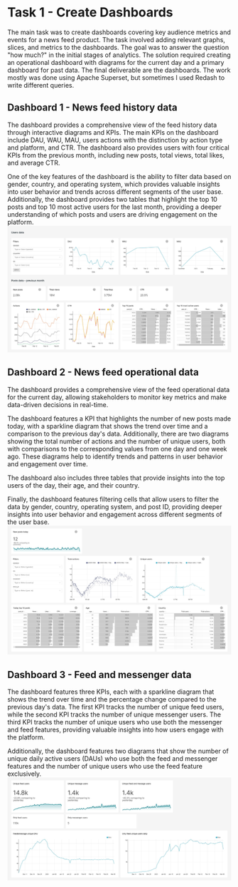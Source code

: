 # Task 1 - Create Dashboards

The main task was to create dashboards covering key audience metrics and events for a news feed product. The task involved adding relevant graphs, slices, and metrics to the dashboards. The goal was to answer the question "how much?" in the initial stages of analytics. The solution required creating an operational dashboard with diagrams for the current day and a primary dashboard for past data. 
The final deliverable are the dashboards. The work mostly was done using Apache Superset, but sometimes I used Redash to write different queries.

## Dashboard 1 - News feed history data
The dashboard provides a comprehensive view of the feed history data through interactive diagrams and KPIs. The main KPIs on the dashboard include DAU, WAU, MAU, users actions with the distinction by action type and platform, and CTR. The dashboard also provides users with four critical KPIs from the previous month, including new posts, total views, total likes, and average CTR.

One of the key features of the dashboard is the ability to filter data based on gender, country, and operating system, which provides valuable insights into user behavior and trends across different segments of the user base. Additionally, the dashboard provides two tables that highlight the top 10 posts and top 10 most active users for the last month, providing a deeper understanding of which posts and users are driving engagement on the platform.
![](https://github.com/YasnoSolnishko/Data-Analyst-Simulator/blob/main/1_Dashboards/news-feed-history-data-2023-03-06T12-22.jpg)

## Dashboard 2 - News feed operational data
The dashboard provides a comprehensive view of the feed operational data for the current day, allowing stakeholders to monitor key metrics and make data-driven decisions in real-time.

The dashboard features a KPI that highlights the number of new posts made today, with a sparkline diagram that shows the trend over time and a comparison to the previous day's data. Additionally, there are two diagrams showing the total number of actions and the number of unique users, both with comparisons to the corresponding values from one day and one week ago. These diagrams help to identify trends and patterns in user behavior and engagement over time.

The dashboard also includes three tables that provide insights into the top users of the day, their age, and their country. 

Finally, the dashboard features filtering cells that allow users to filter the data by gender, country, operating system, and post ID, providing deeper insights into user behavior and engagement across different segments of the user base.
![](https://github.com/YasnoSolnishko/Data-Analyst-Simulator/blob/main/1_Dashboards/news-feed-operational-data-2023-03-06T12-22.jpg)

## Dashboard 3 - Feed and messenger data
The dashboard features three KPIs, each with a sparkline diagram that shows the trend over time and the percentage change compared to the previous day's data. The first KPI tracks the number of unique feed users, while the second KPI tracks the number of unique messenger users. The third KPI tracks the number of unique users who use both the messenger and feed features, providing valuable insights into how users engage with the platform.

Additionally, the dashboard features two diagrams that show the number of unique daily active users (DAUs) who use both the feed and messenger features and the number of unique users who use the feed feature exclusively. 
![](https://github.com/YasnoSolnishko/Data-Analyst-Simulator/blob/main/1_Dashboards/feed-and-messages-2023-03-06T12-23.jpg)
